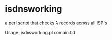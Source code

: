 # isdnsworking
a perl script that checks A records across all ISP's

Usage: isdnsworking.pl domain.tld
